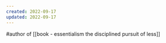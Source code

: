 ```yaml
---
created: 2022-09-17
updated: 2022-09-17
---
```

#author of [[book - essentialism the disciplined pursuit of less]]